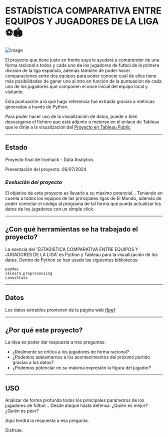 # ESTADÍSTICA COMPARATIVA ENTRE EQUIPOS Y JUGADORES DE LA LIGA ⚽️🏟️

![image](https://assets.laliga.com/assets/logos/LALIGA_EA_SPORTS_RGB_h_color/LALIGA_EA_SPORTS_RGB_h_color.png)

El proyecto que tiene justo en frente suya le ayudará a comprender de una forma racional a todos y cada uno de los jugadores de fútbol de la primera división de la liga española, además también de poder hacer comparaciones entre dos equipos para poder conocer cuál de ellos tiene más posibilidades de ganar uno al otro en función de la puntuación de cada uno de los jugadores que componen el once inicial del equipo local y visitante.

Esta puntuación a la que hago referencia fue extraída gracias a métricas generadas a través de Python.

Para poder hacer uso de la visualización de datos, puede o bien descargarse el fichero que está adjunto o meterse en el enlace de Tableau que le dirije a la visualización del [Proyecto en Tableau Public](https://public.tableau.com/views/FINALPROJECT-STATSOFPLAYERS/Dashboard2?:language=es-ES&:sid=&:redirect=auth&:display_count=n&:origin=viz_share_link)

---

## Estado ##

Proyecto final de Ironhack - Data Analytics

Presentación del proyecto: 06/07/2024

### _Evolución del proyecto_ ###

El objetivo de este proyecto es llevarlo a su máximo potencial... Teniendo en cuenta a todos los equipos de las principales ligas de El Mundo, además de poder conectar el código al programa de tal forma que pueda actualizar los datos de los jugadores con un simple click.

---

## ¿Con qué herramientas se ha trabajado el proyecto?

La esencia del 'ESTADÍSTICA COMPARATIVA ENTRE EQUIPOS Y JUGADORES DE LA LIGA' es Python y Tableau para la visualización de los datos. Dentro de Python se han usado las siguientes bibliotecas:

```
pandas
sklearn.preprocessing
LanusStats
```
---

## Datos ##
Los datos extraídos provienen de la página web [fbref](https://fbref.com/es/)

---

## ¿Por qué este proyecto? ##

La idea es poder dar respuesta a tres preguntas:

* ¿Realmente se critica a los jugadores de forma racional?
* ¿Podemos adelantarnos a los acontecimientos del próximo partido gracias a los datos?
* ¿Podemos potenciar en su máxima expresión la figura del jugador?

---

## USO ##

Analizar de forma profunda todos los principales parámetros de los jugadores de fútbol... Desde ataque hasta defensa. ¿Quién es mejor? ¿Quién es peor?

Aquí tendrá la respuesta a esa pregunta.

Disfrute.




